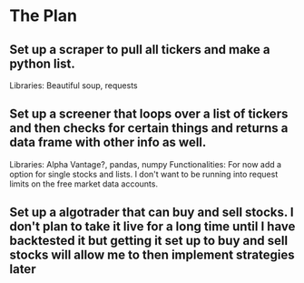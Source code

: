 # The Plan

## Set up a scraper to pull all tickers and make a python list.
Libraries: Beautiful soup, requests

## Set up a screener that loops over a list of tickers and then checks for certain things and returns a data frame with other info as well.
Libraries: Alpha Vantage?, pandas, numpy
Functionalities: For now add a option for single stocks and lists. I don't want to be running into request limits on the free market data accounts. 

## Set up a algotrader that can buy and sell stocks. I don't plan to take it live for a long time until I have backtested it but getting it set up to buy and sell stocks will allow me to then implement strategies later